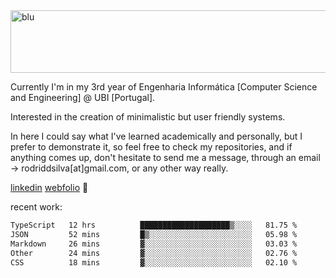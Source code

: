
<img width="1415" height="100" alt="blu" src="https://github.com/rdsilva01/rdsilva01/assets/101207588/deb060e5-d035-4f09-b511-e3f50605b207">

Currently I'm in my 3rd year of Engenharia Informática [Computer Science and Engineering] @ UBI [Portugal].

Interested in the creation of minimalistic but user friendly systems.

In here I could say what I've learned academically and personally, but I prefer to demonstrate it, so feel free to check my repositories, and if anything comes up, don't hesitate to send me a message, through an email -> rodriddsilva[at]gmail.com, or any other way really.

[linkedin](https://www.linkedin.com/in/rodrigo-silva-455b291bb/)
[webfolio](https://rdsilva01.github.io/) 🏁

recent work:
<!--START_SECTION:waka-->

```txt
TypeScript   12 hrs          ████████████████████▒░░░░   81.75 %
JSON         52 mins         █▒░░░░░░░░░░░░░░░░░░░░░░░   05.98 %
Markdown     26 mins         ▓░░░░░░░░░░░░░░░░░░░░░░░░   03.03 %
Other        24 mins         ▓░░░░░░░░░░░░░░░░░░░░░░░░   02.76 %
CSS          18 mins         ▓░░░░░░░░░░░░░░░░░░░░░░░░   02.10 %
```

<!--END_SECTION:waka-->


